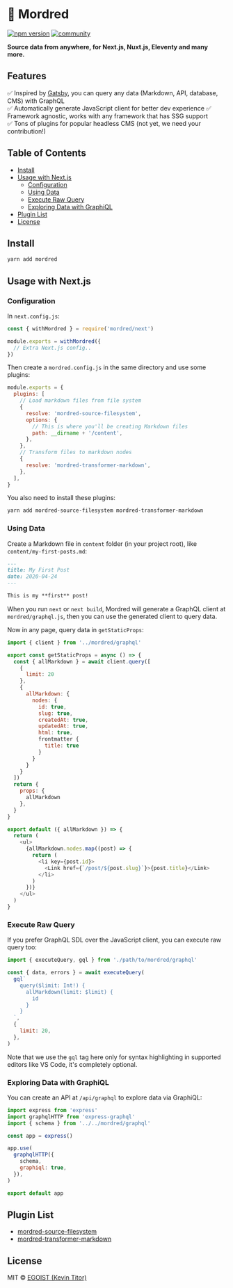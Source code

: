 # 🤺 Mordred

[![npm version](https://flat.badgen.net/npm/v/mordred?scale=1.5)](https://npm.im/mordred) [![community](https://flat.badgen.net/badge/icon/discord?icon=discord&label=community&scale=1.5)](https://chat.egoist.sh)

**Source data from anywhere, for Next.js, Nuxt.js, Eleventy and many more.**

## Features

✅ Inspired by [Gatsby](https://gatsbyjs.org), you can query any data (Markdown, API, database, CMS) with GraphQL<br>
✅ Automatically generate JavaScript client for better dev experience
✅ Framework agnostic, works with any framework that has SSG support<br>
✅ Tons of plugins for popular headless CMS (not yet, we need your contribution!)

## Table of Contents

<!-- START doctoc generated TOC please keep comment here to allow auto update -->
<!-- DON'T EDIT THIS SECTION, INSTEAD RE-RUN doctoc TO UPDATE -->


- [Install](#install)
- [Usage with Next.js](#usage-with-nextjs)
  - [Configuration](#configuration)
  - [Using Data](#using-data)
  - [Execute Raw Query](#execute-raw-query)
  - [Exploring Data with GraphiQL](#exploring-data-with-graphiql)
- [Plugin List](#plugin-list)
- [License](#license)

<!-- END doctoc generated TOC please keep comment here to allow auto update -->

## Install

```bash
yarn add mordred
```

## Usage with Next.js

### Configuration

In `next.config.js`:

```js
const { withMordred } = require('mordred/next')

module.exports = withMordred({
  // Extra Next.js config..
})
```

Then create a `mordred.config.js` in the same directory and use some plugins:

```js
module.exports = {
  plugins: [
    // Load markdown files from file system
    {
      resolve: 'mordred-source-filesystem',
      options: {
        // This is where you'll be creating Markdown files
        path: __dirname + '/content',
      },
    },
    // Transform files to markdown nodes
    {
      resolve: 'mordred-transformer-markdown',
    },
  ],
}
```

You also need to install these plugins:

```bash
yarn add mordred-source-filesystem mordred-transformer-markdown
```

### Using Data

Create a Markdown file in `content` folder (in your project root), like `content/my-first-posts.md`:

```markdown
---
title: My First Post
date: 2020-04-24
---

This is my **first** post!
```

When you run `next` or `next build`, Mordred will generate a GraphQL client at `mordred/graphql.js`, then you can use the generated client to query data.

Now in any page, query data in `getStaticProps`:

```js
import { client } from '../mordred/graphql'

export const getStaticProps = async () => {
  const { allMarkdown } = await client.query([
    {
      limit: 20
    },
    {
      allMarkdown: {
        nodes: {
          id: true,
          slug: true,
          createdAt: true,
          updatedAt: true,
          html: true,
          frontmatter {
            title: true
          }
        }
      }
    }
  ])
  return {
    props: {
      allMarkdown
    },
  }
}

export default ({ allMarkdown }) => {
  return (
    <ul>
      {allMarkdown.nodes.map((post) => {
        return (
          <li key={post.id}>
            <Link href={`/post/${post.slug}`}>{post.title}</Link>
          </li>
        )
      })}
    </ul>
  )
}
```

### Execute Raw Query

If you prefer GraphQL SDL over the JavaScript client, you can execute raw query too:

```js
import { executeQuery, gql } from './path/to/mordred/graphql'

const { data, errors } = await executeQuery(
  gql`
    query($limit: Int!) {
      allMarkdown(limit: $limit) {
        id
      }
    }
  `,
  {
    limit: 20,
  },
)
```

Note that we use the `gql` tag here only for syntax highlighting in supported editors like VS Code, it's completely optional.

### Exploring Data with GraphiQL

You can create an API at `/api/graphql` to explore data via GraphiQL:

```js
import express from 'express'
import graphqlHTTP from 'express-graphql'
import { schema } from '../../mordred/graphql'

const app = express()

app.use(
  graphqlHTTP({
    schema,
    graphiql: true,
  }),
)

export default app
```

## Plugin List

- [mordred-source-filesystem](/packages/mordred-source-filesystem)
- [mordred-transformer-markdown](/packages/mordred-transformer-markdown)

## License

MIT &copy; [EGOIST (Kevin Titor)](https://github.com/sponsors/egoist)
